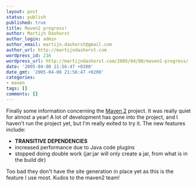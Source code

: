 ```yaml
---
layout: post
status: publish
published: true
title: Maven2 progress!
author: Martijn Dashorst
author_login: admin
author_email: martijn.dashorst@gmail.com
author_url: http://martijndashorst.com
wordpress_id: 216
wordpress_url: http://martijndashorst.com/2005/04/08/maven2-progress/
date: '2005-04-08 21:56:47 +0200'
date_gmt: '2005-04-08 21:56:47 +0200'
categories:
- maven
tags: []
comments: []
---
```

<p>Finally some information concerning the <a href="http://maven.apache.org/maven2">Maven 2</a> project. It was really quiet for almost a year! A lot of development has gone into the project, and I haven't run the project yet, but I'm really exited to try it. The new features include:</p>
<ul>
<li><strong>TRANSITIVE DEPENDENCIES</strong></li>
<li>increased performance due to Java code plugins</li>
<li>stopped doing double work (jar:jar will only create a jar, from what is in the build dir)</li>
</ul>
<p>
Too bad they don't have the site generation in place yet as this is the feature I use most. Kudos to the maven2 team!</p>
